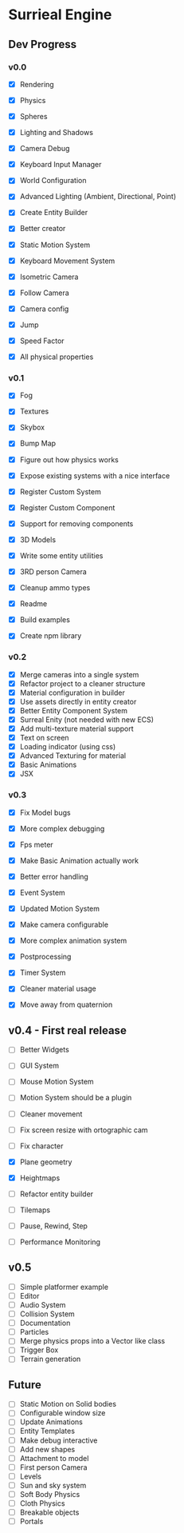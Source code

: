 # Surrieal Engine

## Dev Progress

### v0.0

- [x] Rendering
- [x] Physics
- [x] Spheres
- [x] Lighting and Shadows
- [x] Camera Debug

- [x] Keyboard Input Manager
- [x] World Configuration
- [x] Advanced Lighting (Ambient, Directional, Point)
- [x] Create Entity Builder
- [x] Better creator

- [x] Static Motion System
- [x] Keyboard Movement System
- [x] Isometric Camera
- [x] Follow Camera
- [x] Camera config

- [x] Jump
- [x] Speed Factor
- [x] All physical properties

### v0.1

- [x] Fog
- [x] Textures
- [x] Skybox
- [x] Bump Map
- [x] Figure out how physics works

- [x] Expose existing systems with a nice interface
- [x] Register Custom System
- [x] Register Custom Component
- [x] Support for removing components

- [x] 3D Models
- [x] Write some entity utilities
- [x] 3RD person Camera

- [x] Cleanup ammo types
- [x] Readme
- [x] Build examples
- [x] Create npm library

### v0.2

- [x] Merge cameras into a single system
- [x] Refactor project to a cleaner structure
- [x] Material configuration in builder
- [x] Use assets directly in entity creator
- [x] Better Entity Component System
- [x] Surreal Enity (not needed with new ECS)
- [x] Add multi-texture material support
- [x] Text on screen
- [x] Loading indicator (using css)
- [x] Advanced Texturing for material
- [x] Basic Animations
- [x] JSX

### v0.3

- [x] Fix Model bugs
- [x] More complex debugging
- [x] Fps meter
- [x] Make Basic Animation actually work
- [x] Better error handling

- [x] Event System
- [x] Updated Motion System
- [x] Make camera configurable
- [x] More complex animation system

- [x] Postprocessing
- [x] Timer System

- [x] Cleaner material usage
- [x] Move away from quaternion

## v0.4 - First real release

- [ ] Better Widgets
- [ ] GUI System

- [ ] Mouse Motion System
- [ ] Motion System should be a plugin
- [ ] Cleaner movement
- [ ] Fix screen resize with ortographic cam
- [ ] Fix character

- [x] Plane geometry
- [x] Heightmaps
- [ ] Refactor entity builder
- [ ] Tilemaps

- [ ] Pause, Rewind, Step
- [ ] Performance Monitoring

## v0.5

- [ ] Simple platformer example
- [ ] Editor
- [ ] Audio System
- [ ] Collision System
- [ ] Documentation
- [ ] Particles
- [ ] Merge physics props into a Vector like class
- [ ] Trigger Box
- [ ] Terrain generation

## Future

- [ ] Static Motion on Solid bodies
- [ ] Configurable window size
- [ ] Update Animations
- [ ] Entity Templates
- [ ] Make debug interactive
- [ ] Add new shapes
- [ ] Attachment to model
- [ ] First person Camera
- [ ] Levels
- [ ] Sun and sky system
- [ ] Soft Body Physics
- [ ] Cloth Physics
- [ ] Breakable objects
- [ ] Portals

